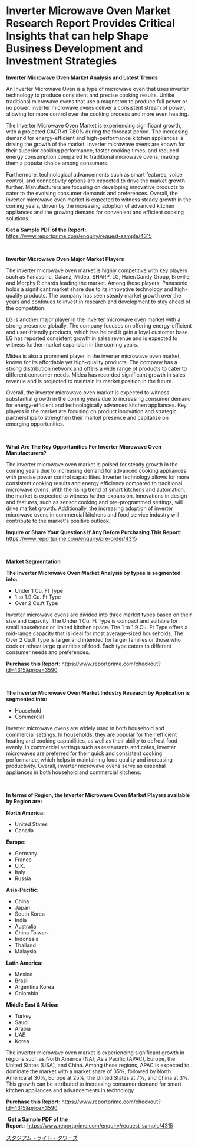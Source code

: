<p><h1>Inverter Microwave Oven Market Research Report Provides Critical Insights that can help Shape Business Development and Investment Strategies</h1></p><p><strong>Inverter Microwave Oven Market Analysis and Latest Trends</strong></p>
<p><p>An Inverter Microwave Oven is a type of microwave oven that uses inverter technology to produce consistent and precise cooking results. Unlike traditional microwave ovens that use a magnetron to produce full power or no power, inverter microwave ovens deliver a consistent stream of power, allowing for more control over the cooking process and more even heating.</p><p>The Inverter Microwave Oven Market is experiencing significant growth, with a projected CAGR of 7.80% during the forecast period. The increasing demand for energy-efficient and high-performance kitchen appliances is driving the growth of the market. Inverter microwave ovens are known for their superior cooking performance, faster cooking times, and reduced energy consumption compared to traditional microwave ovens, making them a popular choice among consumers.</p><p>Furthermore, technological advancements such as smart features, voice control, and connectivity options are expected to drive the market growth further. Manufacturers are focusing on developing innovative products to cater to the evolving consumer demands and preferences. Overall, the inverter microwave oven market is expected to witness steady growth in the coming years, driven by the increasing adoption of advanced kitchen appliances and the growing demand for convenient and efficient cooking solutions.</p></p>
<p><strong>Get a Sample PDF of the Report:&nbsp;</strong> <a href="https://www.reportprime.com/enquiry/request-sample/4315">https://www.reportprime.com/enquiry/request-sample/4315</a></p>
<p>&nbsp;</p>
<p><strong>Inverter Microwave Oven Major Market Players</strong></p>
<p><p>The inverter microwave oven market is highly competitive with key players such as Panasonic, Galanz, Midea, SHARP, LG, Haier/Candy Group, Breville, and Morphy Richards leading the market. Among these players, Panasonic holds a significant market share due to its innovative technology and high-quality products. The company has seen steady market growth over the years and continues to invest in research and development to stay ahead of the competition.</p><p>LG is another major player in the inverter microwave oven market with a strong presence globally. The company focuses on offering energy-efficient and user-friendly products, which has helped it gain a loyal customer base. LG has reported consistent growth in sales revenue and is expected to witness further market expansion in the coming years.</p><p>Midea is also a prominent player in the inverter microwave oven market, known for its affordable yet high-quality products. The company has a strong distribution network and offers a wide range of products to cater to different consumer needs. Midea has recorded significant growth in sales revenue and is projected to maintain its market position in the future.</p><p>Overall, the inverter microwave oven market is expected to witness substantial growth in the coming years due to increasing consumer demand for energy-efficient and technologically advanced kitchen appliances. Key players in the market are focusing on product innovation and strategic partnerships to strengthen their market presence and capitalize on emerging opportunities.</p></p>
<p>&nbsp;</p>
<p><strong>What Are The Key Opportunities For Inverter Microwave Oven Manufacturers?</strong></p>
<p><p>The inverter microwave oven market is poised for steady growth in the coming years due to increasing demand for advanced cooking appliances with precise power control capabilities. Inverter technology allows for more consistent cooking results and energy efficiency compared to traditional microwave ovens. With the rising trend of smart kitchens and automation, the market is expected to witness further expansion. Innovations in design and features, such as sensor cooking and pre-programmed settings, will drive market growth. Additionally, the increasing adoption of inverter microwave ovens in commercial kitchens and food service industry will contribute to the market's positive outlook.</p></p>
<p><strong>Inquire or Share Your Questions If Any Before Purchasing This Report:</strong> <a href="https://www.reportprime.com/enquiry/pre-order/4315">https://www.reportprime.com/enquiry/pre-order/4315</a></p>
<p>&nbsp;</p>
<p><strong>Market Segmentation</strong></p>
<p><strong>The Inverter Microwave Oven Market Analysis by types is segmented into:</strong></p>
<p><ul><li>Under 1 Cu. Ft Type</li><li>1 to 1.9 Cu. Ft Type</li><li>Over 2 Cu.ft Type</li></ul></p>
<p><p>Inverter microwave ovens are divided into three market types based on their size and capacity. The Under 1 Cu. Ft Type is compact and suitable for small households or limited kitchen space. The 1 to 1.9 Cu. Ft Type offers a mid-range capacity that is ideal for most average-sized households. The Over 2 Cu.ft Type is larger and intended for larger families or those who cook or reheat large quantities of food. Each type caters to different consumer needs and preferences.</p></p>
<p><strong>Purchase this Report:&nbsp;</strong><a href="https://www.reportprime.com/checkout?id=4315&price=3590">https://www.reportprime.com/checkout?id=4315&price=3590</a></p>
<p>&nbsp;</p>
<p><strong>The Inverter Microwave Oven Market Industry Research by Application is segmented into:</strong></p>
<p><ul><li>Household</li><li>Commercial</li></ul></p>
<p><p>Inverter microwave ovens are widely used in both household and commercial settings. In households, they are popular for their efficient heating and cooking capabilities, as well as their ability to defrost food evenly. In commercial settings such as restaurants and cafes, inverter microwaves are preferred for their quick and consistent cooking performance, which helps in maintaining food quality and increasing productivity. Overall, inverter microwave ovens serve as essential appliances in both household and commercial kitchens.</p></p>
<p>&nbsp;</p>
<p><strong>In terms of Region, the Inverter Microwave Oven Market Players available by Region are:</strong></p>
<p>
    <p> <strong> North America: </strong>
        <ul>
            <li>United States</li>
            <li>Canada</li>
        </ul>
        </p> 
    <p> <strong> Europe: </strong>
        <ul>
            <li>Germany</li>
            <li>France</li>
            <li>U.K.</li>
            <li>Italy</li>
            <li>Russia</li>
        </ul>
        </p> 
    <p> <strong> Asia-Pacific: </strong>
        <ul>
            <li>China</li>
            <li>Japan</li>
            <li>South Korea</li>
            <li>India</li>
            <li>Australia</li>
            <li>China Taiwan</li>
            <li>Indonesia</li>
            <li>Thailand</li>
            <li>Malaysia</li>
        </ul>
        </p> 
    <p> <strong> Latin America: </strong>
        <ul>
            <li>Mexico</li>
            <li>Brazil</li>
            <li>Argentina Korea</li>
            <li>Colombia</li>
        </ul>
        </p> 
    <p> <strong> Middle East & Africa: </strong>
        <ul>
            <li>Turkey</li>
            <li>Saudi</li>
            <li>Arabia</li>
            <li>UAE</li>
            <li>Korea</li>
        </ul>
    </p>
    </p>
<p><p>The inverter microwave oven market is experiencing significant growth in regions such as North America (NA), Asia Pacific (APAC), Europe, the United States (USA), and China. Among these regions, APAC is expected to dominate the market with a market share of 35%, followed by North America at 30%, Europe at 25%, the United States at 7%, and China at 3%. This growth can be attributed to increasing consumer demand for smart kitchen appliances and advancements in technology.</p></p>
<p><strong>Purchase this Report: </strong><a href="https://www.reportprime.com/checkout?id=4315&price=3590">https://www.reportprime.com/checkout?id=4315&price=3590</a></p>
<p>&nbsp;<strong>Get a Sample PDF of the Report:&nbsp;&nbsp;</strong><a href="https://www.reportprime.com/enquiry/request-sample/4315">https://www.reportprime.com/enquiry/request-sample/4315</a></p>
<p><strong></strong></p>
<p><p><a href="https://github.com/Sophiaard2003/Market-Research-Report-List-1/blob/main/152403715112.md">スタジアム・ライト・タワーズ</a></p></p>